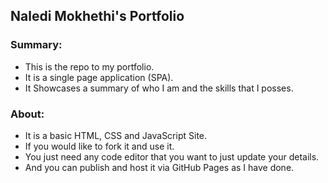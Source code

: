 ## Naledi Mokhethi's Portfolio
### Summary: 
-  This is the repo to my portfolio.
-  It is a single page application (SPA). 
-  It Showcases a summary of who I am and the skills that I posses.

### About: 
- It is a basic HTML, CSS and JavaScript Site.
- If you would like to fork it and use it.
- You just need any code editor that you want to just update your details.
- And you can publish and host it via GitHub Pages as I have done.
